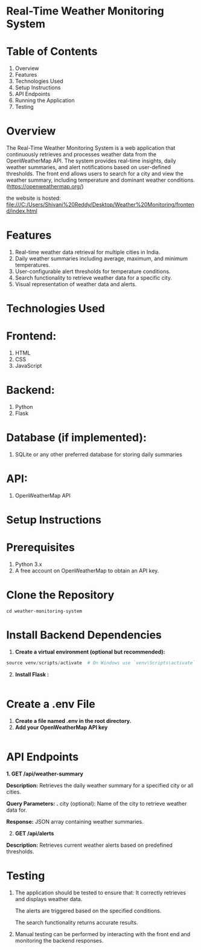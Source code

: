 # Real-Time Weather Monitoring System
# Table of Contents
1. Overview
2. Features
3. Technologies Used
4. Setup Instructions
5. API Endpoints
6. Running the Application
7. Testing
# Overview
The Real-Time Weather Monitoring System is a web application that continuously retrieves and processes weather data from the OpenWeatherMap API. The system provides real-time insights, daily weather summaries, and alert notifications based on user-defined thresholds. The front end allows users to search for a city and view the weather summary, including temperature and dominant weather conditions. (https://openweathermap.org/)

the website is hosted: [file:///C:/Users/Shivani%20Reddy/Desktop/Weather%20Monitoring/frontend/index.html](url)
# Features
1. Real-time weather data retrieval for multiple cities in India.
2. Daily weather summaries including average, maximum, and minimum temperatures.
3. User-configurable alert thresholds for temperature conditions.
4. Search functionality to retrieve weather data for a specific city.
5. Visual representation of weather data and alerts.
# Technologies Used
# Frontend:
1. HTML
2. CSS
3. JavaScript
# Backend:
1. Python
2. Flask
# Database (if implemented):
1. SQLite or any other preferred database for storing daily summaries
# API:
1. OpenWeatherMap API
# Setup Instructions
# Prerequisites
1. Python 3.x
2. A free account on OpenWeatherMap to obtain an API key.
# Clone the Repository  
``` git clone https://github.com/yourusername/weather-monitoring-system.git
cd weather-monitoring-system
```
# Install Backend Dependencies
1. **Create a virtual environment (optional but recommended):**
``` python -m venv venv
source venv/scripts/activate  # On Windows use `venv\Scripts\activate`
```
2. **Install Flask :**
```pip install Flask
```
# Create a .env File
1. **Create a file named .env in the root directory.**
2. **Add your OpenWeatherMap API key**
```API_KEY=your_openweathermap_api_key
```
# API Endpoints
 **1. GET /api/weather-summary**
 
**Description:** Retrieves the daily weather summary for a specified city or all cities.

**Query Parameters:**
 **.** city (optional): Name of the city to retrieve weather data for.
 
**Response:** JSON array containing weather summaries.

2. **GET /api/alerts**
   
 **Description:** Retrieves current weather alerts based on predefined thresholds.
# Testing
1. The application should be tested to ensure that:
   It correctly retrieves and displays weather data.

   The alerts are triggered based on the specified conditions.

   The search functionality returns accurate results.
2. Manual testing can be performed by interacting with the front end and monitoring the backend responses.
